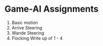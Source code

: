 # Game-AI Assignments
1. Basic motion
2. Arrive Steering
3. Wande Steering
4. Flocking
Write up of 1 - 4
